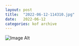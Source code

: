 ```yaml
---
layout:	post
title:	"2022-06-12-114310.jpg"
date:	2022-06-12
categories:	kof archive
---
```


![Image Alt](https://k0f.github.io/assets/2022-06-12-114310.jpg)